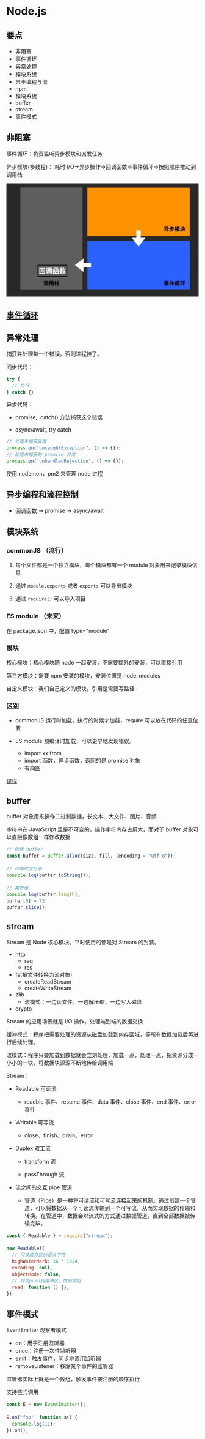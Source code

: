 # Node.js

## 要点

- 非阻塞
- 事件循环
- 异常处理
- 模块系统
- 异步编程与流
- npm
- 模块系统
- buffer
- stream
- 事件模式

## 非阻塞

事件循环：负责监听异步模块和派发任务

异步模块(多线程)： 耗时 I/O->异步操作->回调函数->事件循环->按照顺序推动到调用栈

![alt text](image.png)

## [事件循环](../Browser/eventloop.md)

## 异常处理

捕获并处理每一个错误。否则进程挂了。

同步代码：

```js
try {
  // 执行
} catch {}
```

异步代码：

- promise, .catch() 方法捕获这个错误

- async/await, try catch

```js
// 处理未捕获异常
process.on("uncaughtException", () => {});
// 处理未捕获的 promise 异常
process.on("unhandledRejection", () => {});
```

使用 nodemon，pm2 来管理 node 进程

## 异步编程和流程控制

- 回调函数 -> promise -> async/await

## 模块系统

### commonJS （流行）

1. 每个文件都是一个独立模块，每个模块都有一个 module 对象用来记录模块信息

2. 通过 `module.exports` 或者 `exports` 可以导出模块

3. 通过 `require()` 可以导入项目

### ES module （未来）

在 package.json 中，配置 type="module"

### 模块

核心模块：核心模块随 node 一起安装，不需要额外的安装，可以直接引用

第三方模块：需要 npm 安装的模块，安装位置是 node_modules

自定义模块：我们自己定义的模块，引用是需要写路径

### 区别

- commonJS 运行时加载，执行的时候才加载，require 可以放在代码的任意位置

- ES module 预编译时加载，可以更早地发现错误。
  - import xx from
  - import 函数，异步函数，返回的是 promise 对象
  - 有向图

[课程](https://www.bilibili.com/video/BV1vB4y197xU/?spm_id_from=333.788&vd_source=e3b06273d67da30202e9861b00e040a5)

## buffer

buffer 对象用来操作二进制数据，长文本、大文件、图片、音频

字符串在 JavaScript 里是不可变的，操作字符内存占用大，而对于 buffer 对象可以直接像数组一样修改数据

```js
// 创建 buffer
const buffer = Buffer.alloc(size, fill, (encoding = "utf-8"));

// 转换成字符串
console.log(buffer.toString());

// 类数组
console.log(buffer.length);
buffer[0] = 72;
buffer.slice();
```

## stream

Stream 是 Node 核心模块。平时使用的都是对 Stream 的封装。

- http
  - req
  - res
- fs(把文件转换为流对象)
  - createReadStream
  - createWriteStream
- zlib
  - 流模式：一边读文件，一边解压缩，一边写入磁盘
- crypto

Stream 的应用场景就是 I/O 操作，处理端到端的数据交换

缓冲模式：程序把需要处理的资源从磁盘加载到内存区域，等所有数据加载后再进行后续处理。

流模式：程序只要加载到数据就会立刻处理，加载一点，处理一点，把资源分成一小小的一块，将数据块源源不断地传给调用端

Stream：

- Readable 可读流

  - readble 事件、resume 事件、data 事件、close 事件、end 事件、error 事件

- Writable 可写流

  - close、finish、drain、error

- Duplex 双工流

  - transform 流

  - passThrough 流

- 流之间的交互 pipe 管道

  - 管道（Pipe）是一种将可读流和可写流连接起来的机制。通过创建一个管道，可以将数据从一个可读流传输到一个可写流，从而实现数据的传输和转换。在管道中，数据会以流式的方式通过数据管道，直到全部数据被传输完毕。

```js
const { Readable } = require("stream");

new Readable({
  // 可读缓存区的最大字符
  highWaterMark: 16 * 1024,
  encoding: null,
  objectMode: false,
  // 将流push到缓冲区，内部调用
  read: function () {},
});
```

## 事件模式

EventEmitter 观察者模式

- on：用于注册监听器
- once：注册一次性监听器
- emit：触发事件，同步地调用监听器
- removeListener：移除某个事件的监听器

监听器实际上就是一个数组，触发事件按注册的顺序执行

支持链式调用

```js
const E = new EventEmitter();

E.on("foo", function a() {
  console.log(11);
}).on();
```

